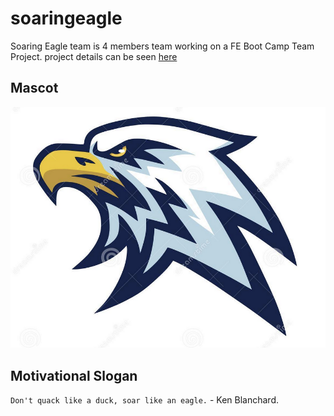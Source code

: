 # soaringeagle
Soaring Eagle team is 4 members team working on a FE Boot Camp Team Project. project details can be seen [here](projectdetails.md)

## Mascot
![](./images/soaringeagle-mascot.png)

## Motivational Slogan
`Don't quack like a duck, soar like an eagle.` - Ken Blanchard.

## 

